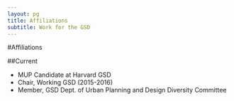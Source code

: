 ```yaml
---
layout: pg
title: Affiliations
subtitle: Work for the GSD
---
```


#Affiliations

##Current
*  MUP Candidate at Harvard GSD
*  Chair, Working GSD (2015-2016)
*  Member, GSD Dept. of Urban Planning and Design Diversity Committee